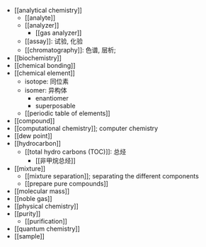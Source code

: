 - [[analytical chemistry]]
    - [[analyte]]
    - [[analyzer]]
        - [[gas analyzer]]
    - [[assay]]: 试验, 化验 
    - [[chromatography]]: 色谱, 层析;
- [[biochemistry]]
- [[chemical bonding]]
- [[chemical element]]
    - isotope: 同位素
    - isomer: 异构体
        - enantiomer
        - superposable
    - [[periodic table of elements]]
- [[compound]]
- [[computational chemistry]]; computer chemistry
- [[dew point]]
- [[hydrocarbon]]
    - [[total hydro carbons (TOC)]]: 总烃
        - [[非甲烷总烃]]
- [[mixture]]
    - [[mixture separation]]; separating the different components
    - [[prepare pure compounds]]
- [[molecular mass]]
- [[noble gas]]
- [[physical chemistry]]
- [[purity]]
    - [[purification]]
- [[quantum chemistry]]
- [[sample]]
